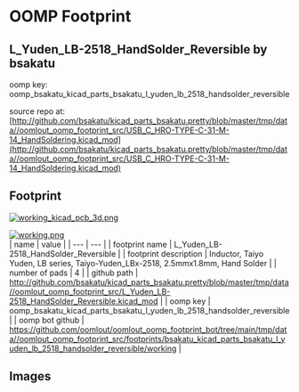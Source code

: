 # OOMP Footprint  
## L_Yuden_LB-2518_HandSolder_Reversible  by bsakatu  
  
oomp key: oomp_bsakatu_kicad_parts_bsakatu_l_yuden_lb_2518_handsolder_reversible  
  
source repo at: [http://github.com/bsakatu/kicad_parts_bsakatu.pretty/blob/master/tmp/data//oomlout_oomp_footprint_src/USB_C_HRO-TYPE-C-31-M-14_HandSoldering.kicad_mod](http://github.com/bsakatu/kicad_parts_bsakatu.pretty/blob/master/tmp/data//oomlout_oomp_footprint_src/USB_C_HRO-TYPE-C-31-M-14_HandSoldering.kicad_mod)  
## Footprint  
  
[![working_kicad_pcb_3d.png](working_kicad_pcb_3d_600.png)](working_kicad_pcb_3d.png)  
  
[![working.png](working_600.png)](working.png)  
| name | value | 
| --- | --- | 
| footprint name | L_Yuden_LB-2518_HandSolder_Reversible | 
| footprint description | Inductor, Taiyo Yuden, LB series, Taiyo-Yuden_LBx-2518, 2.5mmx1.8mm, Hand Solder | 
| number of pads | 4 | 
| github path | http://github.com/bsakatu/kicad_parts_bsakatu.pretty/blob/master/tmp/data//oomlout_oomp_footprint_src/L_Yuden_LB-2518_HandSolder_Reversible.kicad_mod | 
| oomp key | oomp_bsakatu_kicad_parts_bsakatu_l_yuden_lb_2518_handsolder_reversible | 
| oomp bot github | https://github.com/oomlout/oomlout_oomp_footprint_bot/tree/main/tmp/data//oomlout_oomp_footprint_src/footprints/bsakatu_kicad_parts_bsakatu_l_yuden_lb_2518_handsolder_reversible/working | 
## Images  
